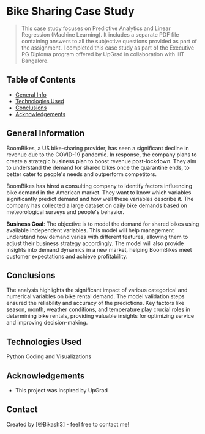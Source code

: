 # Bike Sharing Case Study
> This case study focuses on Predictive Analytics and Linear Regression (Machine Learning). It includes a separate PDF file containing answers to all the subjective questions provided as part of the assignment. I completed this case study as part of the Executive PG Diploma program offered by UpGrad in collaboration with IIIT Bangalore.

## Table of Contents
* [General Info](#general-information)
* [Technologies Used](#technologies-used)
* [Conclusions](#conclusions)
* [Acknowledgements](#acknowledgements)


## General Information
BoomBikes, a US bike-sharing provider, has seen a significant decline in revenue due to the COVID-19 pandemic. In response, the company plans to create a strategic business plan to boost revenue post-lockdown. They aim to understand the demand for shared bikes once the quarantine ends, to better cater to people's needs and outperform competitors.

BoomBikes has hired a consulting company to identify factors influencing bike demand in the American market. They want to know which variables significantly predict demand and how well these variables describe it. The company has collected a large dataset on daily bike demands based on meteorological surveys and people's behavior.

**Business Goal**: The objective is to model the demand for shared bikes using available independent variables. This model will help management understand how demand varies with different features, allowing them to adjust their business strategy accordingly. The model will also provide insights into demand dynamics in a new market, helping BoomBikes meet customer expectations and achieve profitability.

## Conclusions
The analysis highlights the significant impact of various categorical and numerical variables on bike rental demand. The model validation steps ensured the reliability and accuracy of the predictions. Key factors like season, month, weather conditions, and temperature play crucial roles in determining bike rentals, providing valuable insights for optimizing service and improving decision-making.

<!-- You don't have to answer all the questions - just the ones relevant to your project. -->


## Technologies Used

Python Coding and Visualizations


## Acknowledgements

- This project was inspired by UpGrad



## Contact
Created by [@Bikash3] - feel free to contact me!


<!-- Optional -->
<!-- ## License -->
<!-- This project is open source and available under the [... License](). -->

<!-- You don't have to include all sections - just the one's relevant to your project -->
